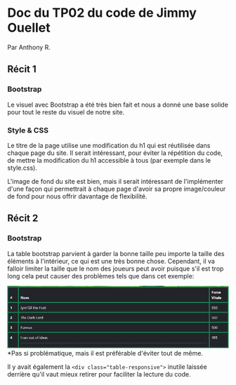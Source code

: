 # Doc du TP02 du code de Jimmy Ouellet

Par Anthony R.

## Récit 1

### Bootstrap

Le visuel avec Bootstrap a été très bien fait et nous a donné une base solide pour tout le reste du visuel de notre site.

### Style & CSS

Le titre de la page utilise une modification du h1 qui est réutilisée dans chaque page du site. Il serait intéressant, pour éviter la répétition du code, de mettre la modification du h1 accessible à tous (par exemple dans le style.css).

L'image de fond du site est bien, mais il serait intéressant de l'implémenter d'une façon qui permettrait à chaque page d'avoir sa propre image/couleur de fond pour nous offrir davantage de flexibilité.

## Récit 2

### Bootstrap

La table bootstrap parvient à garder la bonne taille peu importe la taille des éléments à l'intérieur, ce qui est une très bonne chose. Cependant, il va falloir limiter la taille que le nom des joueurs peut avoir puisque s'il est trop long cela peut causer des problèmes tels que dans cet exemple:

![](assets/20240414_160329_image.png)
*Pas si problématique, mais il est préférable d'éviter tout de même.

Il y avait également la `<div class="table-responsive">` inutile laissée derrière qu'il vaut mieux retirer pour faciliter la lecture du code.
